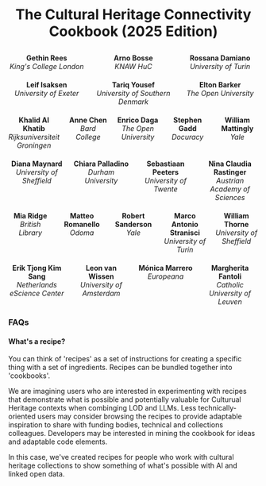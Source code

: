 # <p style="text-align: center">The Cultural Heritage Connectivity Cookbook (2025 Edition)</h2>

<div style="display: grid; grid-template-columns: repeat(3, 1fr); gap: 20px; margin: 20px auto; text-align: center; max-width: 800px;">
  <div><strong>Gethin Rees</strong><br><em>King's College London</em></div>
  <div><strong>Arno Bosse</strong><br><em>KNAW HuC</em></div>
  <div><strong>Rossana Damiano</strong><br><em>University of Turin</em></div>
  <div><strong>Leif Isaksen</strong><br><em>University of Exeter</em></div>
  <div><strong>Tariq Yousef</strong><br><em>University of Southern Denmark</em></div>
  <div><strong>Elton Barker</strong><br><em>The Open University</em></div>
</div>

<div style="margin: 20px auto; text-align: center; max-width: 900px;">
  <!-- First row: 5 people -->
  <div style="display: grid; grid-template-columns: repeat(5, 1fr); gap: 15px; margin-bottom: 20px;">
    <div><strong>Khalid Al Khatib</strong><br><em>Rijksuniversiteit Groningen</em></div>
    <div><strong>Anne Chen</strong><br><em>Bard College</em></div>
    <div><strong>Enrico Daga</strong><br><em>The Open University</em></div>
    <div><strong>Stephen Gadd</strong><br><em>Docuracy</em></div>
    <div><strong>William Mattingly</strong><br><em>Yale</em></div>
  </div>
  <!-- Second row: 4 people -->
  <div style="display: grid; grid-template-columns: repeat(4, 1fr); gap: 15px; margin-bottom: 20px;">
    <div><strong>Diana Maynard</strong><br><em>University of Sheffield</em></div>
    <div><strong>Chiara Palladino</strong><br><em>Durham University</em></div>
    <div><strong>Sebastiaan Peeters</strong><br><em>University of Twente</em></div>
    <div><strong>Nina Claudia Rastinger</strong><br><em>Austrian Academy of Sciences</em></div>
  </div>
  <!-- Third row: 5 people -->
  <div style="display: grid; grid-template-columns: repeat(5, 1fr); gap: 15px; margin-bottom: 20px;">
    <div><strong>Mia Ridge</strong><br><em>British Library</em></div>
    <div><strong>Matteo Romanello</strong><br><em>Odoma</em></div>
    <div><strong>Robert Sanderson</strong><br><em>Yale</em></div>
    <div><strong>Marco Antonio Stranisci</strong><br><em>University of Turin</em></div>
    <div><strong>William Thorne</strong><br><em>University of Sheffield</em></div>
  </div>
  <!-- Fourth row: 4 people -->
  <div style="display: grid; grid-template-columns: repeat(4, 1fr); gap: 15px;">
    <div><strong>Erik Tjong Kim Sang</strong><br><em>Netherlands eScience Center</em></div>
    <div><strong>Leon van Wissen</strong><br><em>University of Amsterdam</em></div>
    <div><strong>Mónica Marrero</strong><br><em>Europeana</em></div>
    <div><strong>Margherita Fantoli</strong><br><em>Catholic University of Leuven</em></div>
  </div>
</div>

<h3>FAQs</h2>
<h4>What's a recipe?</h3>

You can think of 'recipes' as a set of instructions for creating a specific thing with a set of ingredients. Recipes can be bundled together into 'cookbooks'.

We are imagining users who are interested in experimenting with recipes that demonstrate what is possible and potentially valuable for Culturual Heritage contexts when combinging LOD and LLMs. Less technically-oriented users may consider browsing the recipes to provide adaptable inspiration to share with funding bodies, technical and collections colleagues. Developers may be interested in mining the cookbook for ideas and adaptable code elements.

In this case, we've created recipes for people who work with cultural heritage collections to show something of what's possible with AI and linked open data.
